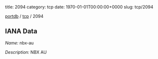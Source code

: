 title: 2094
category: tcp
date: 1970-01-01T00:00:00+0000
slug: tcp/2094

[portdb](/) / [tcp](/category/tcp.html) / 2094


## IANA Data

_Name:_ nbx-au

_Description:_ NBX AU

